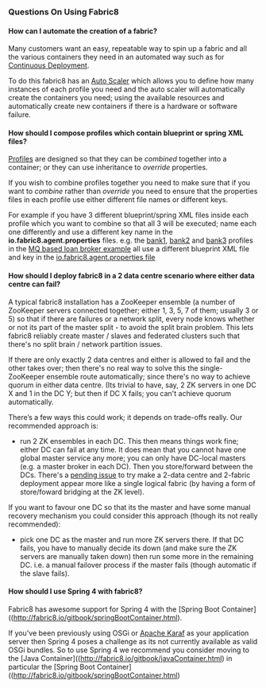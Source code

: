 ### Questions On Using Fabric8

#### How can I automate the creation of a fabric?

Many customers want an easy, repeatable way to spin up a fabric and all the various containers they need in an automated way such as for [Continuous Deployment](http://fabric8.io/gitbook/continuousDeployment.html).

To do this fabric8 has an [Auto Scaler](http://fabric8.io/gitbook/requirements.html) which allows you to define how many instances of each profile you need and the auto scaler will automatically create the containers you need; using the available resources and automatically create new containers if there is a hardware or software failure.

#### How should I compose profiles which contain blueprint or spring XML files?

[Profiles](http://fabric8.io/gitbook/profiles.html) are designed so that they can be _combined_ together into a container; or they can use inheritance to _override_ properties.

If you wish to combine profiles together you need to make sure that if you want to _combine_ rather than _override_ you need to ensure that the properties files in each profile use either different file names or different keys.

For example if you have 3 different blueprint/spring XML files inside each profile which you want to combine so that all 3 will be executed; name each one differently and use a different key name in the **io.fabric8.agent.properties** files. e.g. the [bank1](https://github.com/fabric8io/fabric8/tree/master/fabric/fabric8-karaf/src/main/resources/distro/fabric/import/fabric/profiles/example/camel/loanbroker/mq.bank1.profile), [bank2](https://github.com/fabric8io/fabric8/tree/master/fabric/fabric8-karaf/src/main/resources/distro/fabric/import/fabric/profiles/example/camel/loanbroker/mq.bank2.profile) and [bank3](https://github.com/fabric8io/fabric8/tree/master/fabric/fabric8-karaf/src/main/resources/distro/fabric/import/fabric/profiles/example/camel/loanbroker/mq.bank3.profile) profiles in the [MQ based loan broker example](https://github.com/fabric8io/fabric8/tree/master/fabric/fabric8-karaf/src/main/resources/distro/fabric/import/fabric/profiles/example/camel/loanbroker/) all use a different blueprint XML file and key in the [io.fabric8.agent.properties file](https://github.com/fabric8io/fabric8/blob/master/fabric/fabric8-karaf/src/main/resources/distro/fabric/import/fabric/profiles/example/camel/loanbroker/mq.bank1.profile/io.fabric8.agent.properties#L22)

#### How should I deploy fabric8 in a 2 data centre scenario where either data centre can fail?

A typical fabric8 installation has a ZooKeeper ensemble (a number of ZooKeeper servers connected together; either 1, 3, 5, 7 of them; usually 3 or 5) so that if there are failures or a network split, every node knows whether or not its part of the master split - to avoid the split brain problem. This lets fabric8 reliably create master
/ slaves and federated clusters such that there's no split brain / network partition issues.

If there are only exactly 2 data centres and either is allowed to fail and the other takes over; then there's no real way to solve this the single-ZooKeeper ensemble route automatically; since there's no way to achieve quorum in either data centre. (Its trivial to have, say, 2 ZK servers in one DC X and 1 in the DC Y; but then if DC X fails; you can't achieve quorum automatically.

There’s a few ways this could work; it depends on trade-offs really. Our recommended approach is:

* run 2 ZK ensembles in each DC. This then means things work fine; either DC can fail at any time. It does mean that you cannot have one global master service any more; you can only have DC-local masters (e.g. a master broker in each DC). Then you store/forward between the DCs. There's a [pending issue](https://github.com/fabric8io/fabric8/issues/622) to try make a 2-data centre and 2-fabric deployment appear more like a single logical fabric (by having a form of store/foward bridging at the ZK level).

If you want to favour one DC so that its the master and have some manual recovery mechanism you could consider this approach (though its not really recommended):

* pick one DC as the master and run more ZK servers there. If that DC fails, you have to manually decide its down (and make sure the ZK servers are manually taken down) then run some more in the remaining DC. i.e. a manual failover process if the master fails (though automatic if the slave fails).

#### How should I use Spring 4 with fabric8?

Fabric8 has awesome support for Spring 4 with the [Spring Boot Container]((http://fabric8.io/gitbook/springBootContainer.html).

If you've been previously using OSGi or [Apache Karaf](http://karaf.apache.org/) as your application server then Spring 4 poses a challenge as its not currently available as valid OSGi bundles. So to use Spring 4 we recommend you consider moving to the [Java Container]((http://fabric8.io/gitbook/javaContainer.html) in particular the [Spring Boot Container]((http://fabric8.io/gitbook/springBootContainer.html)

